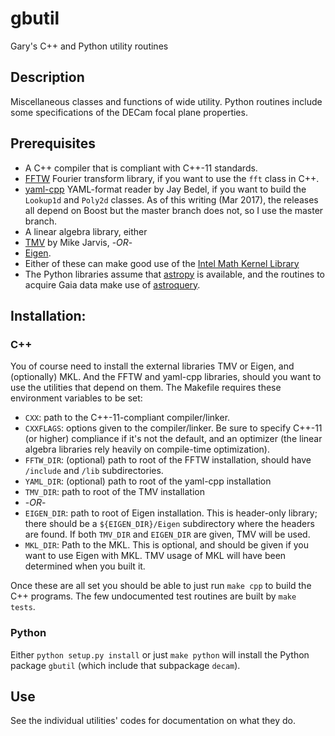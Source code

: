 # gbutil
Gary's C++ and Python utility routines

## Description
Miscellaneous classes and functions of wide utility.  Python routines include some specifications of the DECam focal plane properties. 

## Prerequisites
* A C++ compiler that is compliant with C++-11 standards.
* [FFTW](www.fftw.org) Fourier transform library, if you want to use the `fft` class in C++.
* [yaml-cpp](https://github.com/jbeder/yaml-cpp) YAML-format reader by Jay Bedel, if you want to build the `Lookup1d` and `Poly2d` classes.  As of this writing (Mar 2017), the releases all depend on Boost but the master branch does not, so I use the master branch.
* A linear algebra library, either
 * [TMV](https://github.com/rmjarvis/tmv) by Mike Jarvis, -_OR_-
 * [Eigen](https://eigen.tuxfamily.org).  
 * Either of these can make good use of the [Intel Math Kernel Library](https://software.intel.com/en-us/intel-mkl)
 * The Python libraries assume that [astropy](http://www.astropy.org) is available, and the routines to acquire Gaia data make use of [astroquery](https://astroquery.readthedocs.io/en/latest).

## Installation:
### C++
You of course need to install the external libraries TMV or Eigen, and (optionally) MKL. And the FFTW and yaml-cpp libraries, should you want to use the utilities that depend on them.
The Makefile requires these environment variables to be set:
* `CXX`: path to the C++-11-compliant compiler/linker.
* `CXXFLAGS`: options given to the compiler/linker.  Be sure to specify C++-11 (or higher) compliance if it's not the default, and an optimizer (the linear algebra libraries rely heavily on compile-time optimization).
* `FFTW_DIR`: (optional) path to root of the FFTW installation, should have `/include` and `/lib` subdirectories.
* `YAML_DIR`: (optional) path to root of the yaml-cpp installation
* `TMV_DIR`: path to root of the TMV installation
*  -*OR*-
* `EIGEN_DIR`: path to root of Eigen installation. This is header-only library; there should be a `${EIGEN_DIR}/Eigen` subdirectory where the headers are found.  If both `TMV_DIR` and `EIGEN_DIR` are given, TMV will be used.
* `MKL_DIR`: Path to the MKL.  This is optional, and should be given if you want to use Eigen with MKL.  TMV usage of MKL will have been determined when you built it.

Once these are all set you should be able to just run `make cpp` to build the C++ programs. The few undocumented test routines are built by `make tests`.

### Python
Either `python setup.py install` or just `make python` will install the Python package `gbutil` (which include that subpackage `decam`).

## Use
See the individual utilities' codes for documentation on what they do.
